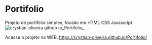 # Portifolio
Projeto de portifólio simples, focado em HTML CSS Javascript
![crystian-oliveira github io_Portifolio_](https://user-images.githubusercontent.com/95485159/190868303-13c1d085-9000-4839-b441-af77922b9217.png)



Acesse o projeto na WEB:
https://crystian-oliveira.github.io/Portifolio/



